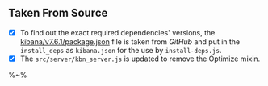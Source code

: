 ## Taken From Source

- [x] To find out the exact required dependencies' versions, the [kibana/v7.6.1/package.json](https://raw.githubusercontent.com/elastic/kibana/v7.6.1/package.json) file is taken from _GitHub_ and put in the `install_deps` as `kibana.json` for the use by `install-deps.js`.
- [x] The `src/server/kbn_server.js` is updated to remove the Optimize mixin.

%~%

<!--
## `verify-versions`

This tool will fetch the `package.json` from GitHub, and compare the versions in the Kibana's `package.json` against the online values. The verification step can be required to make sure that there are no rogue dependencies in this image. -->
